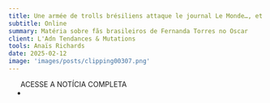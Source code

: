 ```yaml
---
title: Une armée de trolls brésiliens attaque le journal Le Monde…, et pourrait bien réapparaître aux Oscars
subtitle: Online
summary: Matéria sobre fãs brasileiros de Fernanda Torres no Oscar
client: L'Adn Tendances & Mutations
tools: Anaïs Richards
date: 2025-02-12
image: 'images/posts/clipping00307.png'
---
```


<div class="post__share"><ul class="share__list list-reset">ACESSE A NOTÍCIA COMPLETA<li class="share__item" style="margin-left: 10px"><a class="share__link share__facebook" style="background: #fa5657" href="https://www.ladn.eu/nouveaux-usages/une-armee-de-trolls-bresiliens-attaque-le-journal-le-monde-et-pourrait-bien-reapparaitre-aux-oscars/" title="Link" rel="nofolow"><i class="fa-solid fa-link"></i></a></li></ul></div>
<!-- <div class="gallery-box"><div class="gallery"><img src="/clipping/images/example-1.jpg" loading="lazy" alt="Project"><img src="/clipping/images/example-2.jpg" loading="lazy" alt="Project"></div><em>Gallery / <a href="https://www.freepik.com/" target="_blank">Freepic</a></em></div> -->
